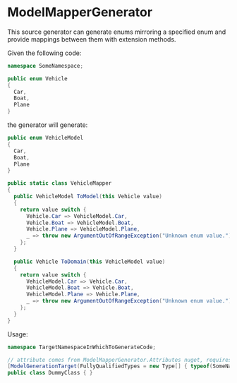 # ModelMapperGenerator

This source generator can generate enums mirroring a specified enum and provide mappings between them with extension methods.

Given the following code:
```C#
namespace SomeNamespace;

public enum Vehicle 
{
  Car,
  Boat,
  Plane
}
```
the generator will generate:
```C#
public enum VehicleModel
{
  Car,
  Boat,
  Plane
}

public static class VehicleMapper
{
  public VehicleModel ToModel(this Vehicle value)
  {
    return value switch {
      Vehicle.Car => VehicleModel.Car,
      Vehicle.Boat => VehicleModel.Boat,
      Vehicle.Plane => VehicleModel.Plane,
      _ => throw new ArgumentOutOfRangeException("Unknown enum value.")
    };
  }

  public Vehicle ToDomain(this VehicleModel value)
  {
    return value switch {
      VehicleModel.Car => Vehicle.Car,
      VehicleModel.Boat => Vehicle.Boat,
      VehicleModel.Plane => Vehicle.Plane,
      _ => throw new ArgumentOutOfRangeException("Unknown enum value.")
    };
  }
}
```
Usage:
```C#
namespace TargetNamespaceInWhichToGenerateCode;

// attribute comes from ModelMapperGenerator.Attributes nuget, requires fully qualified type
[ModelGenerationTarget(FullyQualifiedTypes = new Type[] { typeof(SomeNamespace.Vehicle) }) ] 
public class DummyClass { }
```

